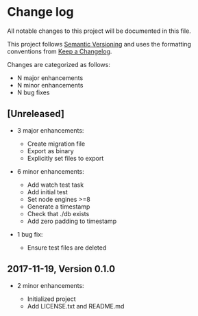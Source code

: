 # Change log

All notable changes to this project will be documented in this file.

This project follows [Semantic Versioning](http://semver.org/) and uses the formatting conventions from [Keep a Changelog](http://keepachangelog.com).

Changes are categorized as follows:

* N major enhancements
* N minor enhancements
* N bug fixes

## [Unreleased]

* 3 major enhancements:

  * Create migration file
  * Export as binary
  * Explicitly set files to export

* 6 minor enhancements:

  * Add watch test task
  * Add initial test
  * Set node engines >=8
  * Generate a timestamp
  * Check that ./db exists
  * Add zero padding to timestamp

* 1 bug fix:

  * Ensure test files are deleted

## 2017-11-19, Version 0.1.0

* 2 minor enhancements:

  * Initialized project
  * Add LICENSE.txt and README.md
